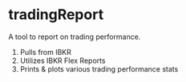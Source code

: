 # tradingReport

A tool to report on trading performance.

1. Pulls from IBKR 
2. Utilizes IBKR Flex Reports 
3. Prints & plots various trading performance stats

